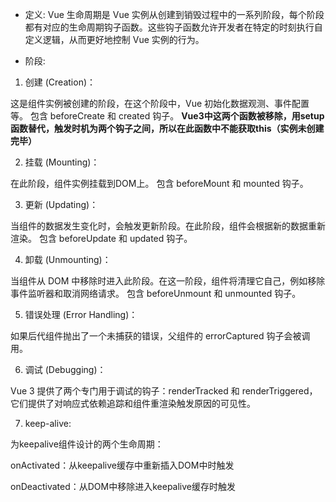 - 定义: Vue 生命周期是 Vue 实例从创建到销毁过程中的一系列阶段，每个阶段都有对应的生命周期钩子函数。这些钩子函数允许开发者在特定的时刻执行自定义逻辑，从而更好地控制 Vue 实例的行为。

- 阶段: 

1. 创建 (Creation)：

这是组件实例被创建的阶段，在这个阶段中，Vue 初始化数据观测、事件配置等。
包含 beforeCreate 和 created 钩子。
**Vue3中这两个函数被移除，用setup函数替代，触发时机为两个钩子之间，所以在此函数中不能获取this（实例未创建完毕）**


2. 挂载 (Mounting)：

在此阶段，组件实例挂载到DOM上。
包含 beforeMount 和 mounted 钩子。



3. 更新 (Updating)：

当组件的数据发生变化时，会触发更新阶段。在此阶段，组件会根据新的数据重新渲染。
包含 beforeUpdate 和 updated 钩子。



4. 卸载 (Unmounting)：

当组件从 DOM 中移除时进入此阶段。在这一阶段，组件将清理它自己，例如移除事件监听器和取消网络请求。
包含 beforeUnmount 和 unmounted 钩子。



5. 错误处理 (Error Handling)：

如果后代组件抛出了一个未捕获的错误，父组件的 errorCaptured 钩子会被调用。



6. 调试 (Debugging)：

Vue 3 提供了两个专门用于调试的钩子：renderTracked 和 renderTriggered，它们提供了对响应式依赖追踪和组件重渲染触发原因的可见性。

7. keep-alive:

为keepalive组件设计的两个生命周期：

onActivated：从keepalive缓存中重新插入DOM中时触发

onDeactivated：从DOM中移除进入keepalive缓存时触发


